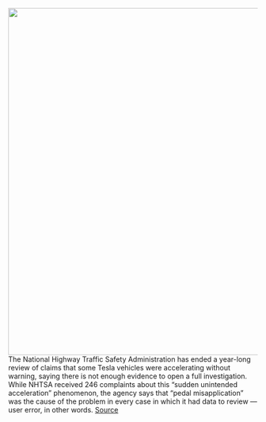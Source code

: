 <img src='https://cdn.vox-cdn.com/thumbor/uD6qSJCc9LyEeDdckwCqJhmN-Qo=/0x0:2040x1360/1200x800/filters:focal(857x517:1183x843)/cdn.vox-cdn.com/uploads/chorus_image/image/68638817/jbareham_180213_2301_0099.0.jpg' width='700px' /><br/>
The National Highway Traffic Safety Administration has ended a year-long review of claims that some Tesla vehicles were accelerating without warning, saying there is not enough evidence to open a full investigation. While NHTSA received 246 complaints about this “sudden unintended acceleration” phenomenon, the agency says that “pedal misapplication” was the cause of the problem in every case in which it had data to review — user error, in other words.
<a href='https://www.theverge.com/2021/1/8/22220714/tesla-sudden-acceleration-nhtsa-dot-investigation-data-review'> Source <a/>
